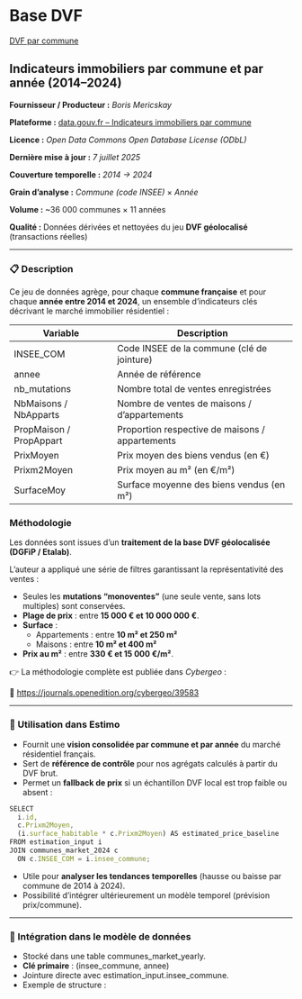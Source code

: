 # Base DVF

[DVF par commune ](https://www.notion.so/DVF-par-commune-284a48aa950780a3b666ec18dd2a3d35?pvs=21)


## **Indicateurs immobiliers par commune et par année (2014–2024)**

**Fournisseur / Producteur :** *Boris Mericskay*

**Plateforme :** [data.gouv.fr – Indicateurs immobiliers par commune](https://www.data.gouv.fr/fr/datasets/indicateurs-immobiliers-par-commune-et-par-annee-prix-et-volumes-sur-la-periode-2014-2024/)

**Licence :** *Open Data Commons Open Database License (ODbL)*

**Dernière mise à jour :** *7 juillet 2025*

**Couverture temporelle :** *2014 → 2024*

**Grain d’analyse :** *Commune (code INSEE)* × *Année*

**Volume :** ~36 000 communes × 11 années

**Qualité :** Données dérivées et nettoyées du jeu **DVF géolocalisé** (transactions réelles)

---

### **📋 Description**

Ce jeu de données agrège, pour chaque **commune française** et pour chaque **année entre 2014 et 2024**, un ensemble d’indicateurs clés décrivant le marché immobilier résidentiel :

| **Variable** | **Description** |
| --- | --- |
| INSEE_COM | Code INSEE de la commune (clé de jointure) |
| annee | Année de référence |
| nb_mutations | Nombre total de ventes enregistrées |
| NbMaisons / NbApparts | Nombre de ventes de maisons / d’appartements |
| PropMaison / PropAppart | Proportion respective de maisons / appartements |
| PrixMoyen | Prix moyen des biens vendus (en €) |
| Prixm2Moyen | Prix moyen au m² (en €/m²) |
| SurfaceMoy | Surface moyenne des biens vendus (en m²) |

### **Méthodologie**

Les données sont issues d’un **traitement de la base DVF géolocalisée (DGFiP / Etalab)**.

L’auteur a appliqué une série de filtres garantissant la représentativité des ventes :

- Seules les **mutations “monoventes”** (une seule vente, sans lots multiples) sont conservées.
- **Plage de prix** : entre **15 000 € et 10 000 000 €**.
- **Surface** :
    - Appartements : entre **10 m² et 250 m²**
    - Maisons : entre **10 m² et 400 m²**
- **Prix au m²** : entre **330 € et 15 000 €/m²**.

👉 La méthodologie complète est publiée dans *Cybergeo* :

📖 https://journals.openedition.org/cybergeo/39583

---

### **🧠 Utilisation dans Estimo**

- Fournit une **vision consolidée par commune et par année** du marché résidentiel français.
- Sert de **référence de contrôle** pour nos agrégats calculés à partir du DVF brut.
- Permet un **fallback de prix** si un échantillon DVF local est trop faible ou absent :

```jsx
SELECT 
  i.id,
  c.Prixm2Moyen,
  (i.surface_habitable * c.Prixm2Moyen) AS estimated_price_baseline
FROM estimation_input i
JOIN communes_market_2024 c
  ON c.INSEE_COM = i.insee_commune;
```

- Utile pour **analyser les tendances temporelles** (hausse ou baisse par commune de 2014 à 2024).
- Possibilité d’intégrer ultérieurement un modèle temporel (prévision prix/commune).

---

### **🧩 Intégration dans le modèle de données**

- Stocké dans une table communes_market_yearly.
- **Clé primaire** : (insee_commune, annee)
- Jointure directe avec estimation_input.insee_commune.
- Exemple de structure :
